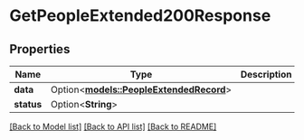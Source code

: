 # GetPeopleExtended200Response

## Properties

Name | Type | Description | Notes
------------ | ------------- | ------------- | -------------
**data** | Option<[**models::PeopleExtendedRecord**](PeopleExtendedRecord.md)> |  | [optional]
**status** | Option<**String**> |  | [optional]

[[Back to Model list]](../README.md#documentation-for-models) [[Back to API list]](../README.md#documentation-for-api-endpoints) [[Back to README]](../README.md)


